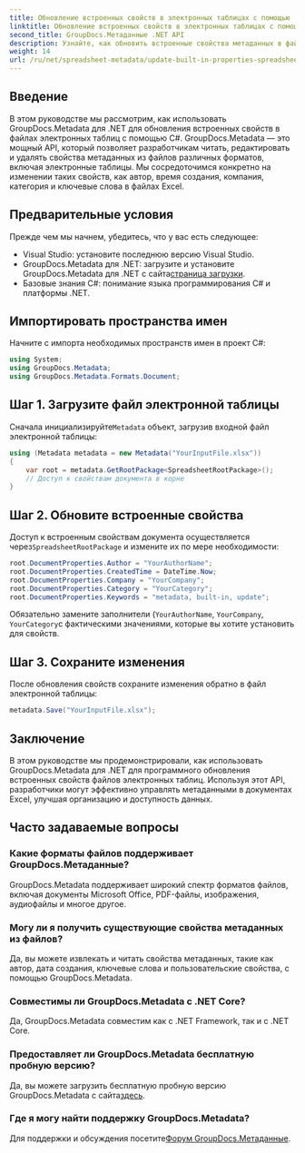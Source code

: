 ```yaml
---
title: Обновление встроенных свойств в электронных таблицах с помощью .NET
linktitle: Обновление встроенных свойств в электронных таблицах с помощью .NET
second_title: GroupDocs.Метаданные .NET API
description: Узнайте, как обновить встроенные свойства метаданных в файлах Excel с помощью GroupDocs.Metadata для .NET. Измените автора, время создания, компанию и т. д. с помощью C#.
weight: 14
url: /ru/net/spreadsheet-metadata/update-built-in-properties-spreadsheets/
---
```

## Введение
В этом руководстве мы рассмотрим, как использовать GroupDocs.Metadata для .NET для обновления встроенных свойств в файлах электронных таблиц с помощью C#. GroupDocs.Metadata — это мощный API, который позволяет разработчикам читать, редактировать и удалять свойства метаданных из файлов различных форматов, включая электронные таблицы. Мы сосредоточимся конкретно на изменении таких свойств, как автор, время создания, компания, категория и ключевые слова в файлах Excel.
## Предварительные условия
Прежде чем мы начнем, убедитесь, что у вас есть следующее:
- Visual Studio: установите последнюю версию Visual Studio.
-  GroupDocs.Metadata для .NET: загрузите и установите GroupDocs.Metadata для .NET с сайта[страница загрузки](https://releases.groupdocs.com/metadata/net/).
- Базовые знания C#: понимание языка программирования C# и платформы .NET.

## Импортировать пространства имен
Начните с импорта необходимых пространств имен в проект C#:
```csharp
using System;
using GroupDocs.Metadata;
using GroupDocs.Metadata.Formats.Document;
```
## Шаг 1. Загрузите файл электронной таблицы
 Сначала инициализируйте`Metadata` объект, загрузив входной файл электронной таблицы:
```csharp
using (Metadata metadata = new Metadata("YourInputFile.xlsx"))
{
    var root = metadata.GetRootPackage<SpreadsheetRootPackage>();
    // Доступ к свойствам документа в корне
}
```
## Шаг 2. Обновите встроенные свойства
 Доступ к встроенным свойствам документа осуществляется через`SpreadsheetRootPackage` и измените их по мере необходимости:
```csharp
root.DocumentProperties.Author = "YourAuthorName";
root.DocumentProperties.CreatedTime = DateTime.Now;
root.DocumentProperties.Company = "YourCompany";
root.DocumentProperties.Category = "YourCategory";
root.DocumentProperties.Keywords = "metadata, built-in, update";
```
Обязательно замените заполнители (`YourAuthorName`, `YourCompany`, `YourCategory`с фактическими значениями, которые вы хотите установить для свойств.
## Шаг 3. Сохраните изменения
После обновления свойств сохраните изменения обратно в файл электронной таблицы:
```csharp
metadata.Save("YourInputFile.xlsx");
```

## Заключение
В этом руководстве мы продемонстрировали, как использовать GroupDocs.Metadata для .NET для программного обновления встроенных свойств файлов электронных таблиц. Используя этот API, разработчики могут эффективно управлять метаданными в документах Excel, улучшая организацию и доступность данных.

## Часто задаваемые вопросы
### Какие форматы файлов поддерживает GroupDocs.Метаданные?
GroupDocs.Metadata поддерживает широкий спектр форматов файлов, включая документы Microsoft Office, PDF-файлы, изображения, аудиофайлы и многое другое.
### Могу ли я получить существующие свойства метаданных из файлов?
Да, вы можете извлекать и читать свойства метаданных, такие как автор, дата создания, ключевые слова и пользовательские свойства, с помощью GroupDocs.Metadata.
### Совместимы ли GroupDocs.Metadata с .NET Core?
Да, GroupDocs.Metadata совместим как с .NET Framework, так и с .NET Core.
### Предоставляет ли GroupDocs.Metadata бесплатную пробную версию?
 Да, вы можете загрузить бесплатную пробную версию GroupDocs.Metadata с сайта[здесь](https://releases.groupdocs.com/).
### Где я могу найти поддержку GroupDocs.Metadata?
 Для поддержки и обсуждения посетите[Форум GroupDocs.Метаданные](https://forum.groupdocs.com/c/metadata/14).